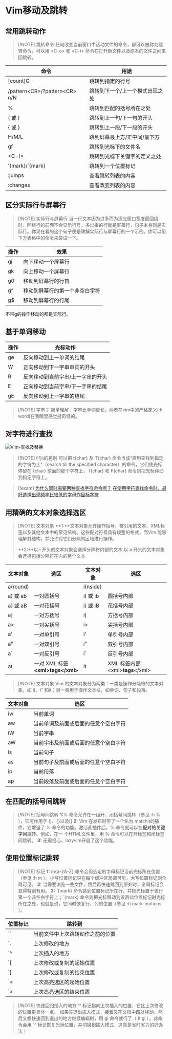 # Vim移动及跳转

## 常用跳转动作

> [!NOTE] 跳转命令
> 任何改变当前窗口中活动文件的命令，都可以被称为跳转命令。可以用 \<C-o> 和 \<C-i> 命令在打开新文件以及原本的文件之间来回跳转。

| 命令                               | 用途               |
| -------------------------------- | ---------------- |
| [count]G                         | 跳转到指定的行号         |
| /pattern\<CR>/?pattern\<CR>  n/N | 跳转到下一个/上一个模式出现之处 |
| %                                | 跳转到匹配的括号所在之处     |
| ( 或 )                            | 跳转到上一句/下一句的开头    |
| { 或 }                            | 跳转到上一段/下一段的开头    |
| H/M/L                            | 跳到屏幕最上方/正中间/最下方  |
| gf                               | 跳转到光标下的文件名       |
| <C-]>                            | 跳转到光标下关键字的定义之处   |
| '{mark}/\`{mark}<br>             | 跳转到一个位置标记        |
| :jumps<br>                       | 查看跳转列表的内容        |
| :changes                         | 查看改变列表的内容        |

## 区分实际行与屏幕行

> [!NOTE] 实际行与屏幕行
> 当一行文本因为过多而为适应窗口宽度而回绕时，回绕行的前面不会显示行号，多出来的行就是屏幕行，句子本身则是实际行。你现在看的这个句子便是理解实际行与屏幕行的一个示例。你可以用下方表格中的命令来尝试一下。

| 操作  | 效果              |
| --- | --------------- |
| gj  | 向下移动一个屏幕行       |
| gk  | 向上移动一个屏幕行       |
| g0  | 移动到屏幕行的行首       |
| g^  | 移动到屏幕行的第一个非空白字符 |
| g$  | 移动到屏幕行的行尾       |
不带g的操作移动的都是实际行。

## 基于单词移动

| 操作  | 光标动作              |
| --- | ----------------- |
| ge  | 反向移动到上一单词的结尾      |
| W   | 正向移动到下一字串单词的开头    |
| B   | 反向移动到当前字串/上一字串的开头 |
| E   | 正向移动到当前字串/下一字串的结尾 |
| gE  | 反向移动到上一字串的结尾      |

> [!NOTE] 字串？
> 简单理解，字串比单词更长。两者在vim中的严格定义(:h word)在我眼里感觉挺奇怪的。

## 对字符进行查找

![Vim-查找及替换](2-a-2-a%20（普通模式）.md#Vim-查找及替换)

> [!NOTE] f与t的差别
> 可以把 t{char} 及 T{char} 命令当成“直到查找到指定的字符为止”（search till the specified character）的命令，它们使光标停留在 {char} 前面的那个字符上， f{char} 和 F{char} 命令则把光标移动到指定字符上。

> [!exam]
> [为什么同时需要两种查找字符命令呢？](files/books/Vim.pdf#page=198&selection=86,0,86,19)
> [在使用字符查找命令时，最好选择出现频率比较低的字母作目标字符](files/books/Vim.pdf#page=199&selection=103,0,103,15)

## 用精确的文本对象选择选区

> [!NOTE] 文本对象
> **1:**文本对象允许操作括号、被引用的文本、XML标签以及其他文本中的常见结构。这些配对符号具有规整的格式，而Vim 能够理解其结构，并允许对它们分隔的区域进行操作。
> 
> **2:**以 i 开头的文本对象会选择分隔符内部的文本,以 a 开头的文本对象会选择包括分隔符在内的整个文本

| 文本对象     | 选区                                 | 文本对象     | 选区                             |
| -------- | ---------------------------------- | -------- | ------------------------------ |
| a(round) |                                    | i(nside) |                                |
| a) 或 ab  | 一对圆括号                              | i) 或 ib  | 圆括号内部                          |
| a} 或 aB  | 一对花括号                              | i} 或 iB  | 花括号内部                          |
| a]       | 一对方括号                              | i]       | 方括号内部                          |
| a>       | 一对尖括号                              | i>       | 尖括号内部                          |
| a'       | 一对单引号                              | i'       | 单引号内部                          |
| a"       | 一对双引号                              | i"       | 双引号内部                          |
| a`       | 一对反引号                              | i`       | 反引号内部                          |
| at       | 一对 XML 标签<br>**\<xml>tags\</xml>** | it       | XML 标签内部 \<xml>**tags**\</xml> |

> [!NOTE] 文本对象
> Vim 的文本对象分为两类：一类是操作分隔符的文本对象，如 i)、i" 和it；另一类用于操作文本块，如单词、句子和段落。

| 文本对象 | 选区                 |
| ---- | ------------------ |
| iw   | 当前单词               |
| aw   | 当前单词及前面或后面的任意个空白字符 |
| iW   | 当前字串               |
| aW   | 当前字串及前面或后面的任意个空白字符 |
| is   | 当前句子               |
| as   | 当前句子及前面或后面的任意个空白字符 |
| ip   | 当前段落               |
| ap   | 当前段落及前面或后面的任意个空白字符 |

## 在匹配的括号间跳转

> [!NOTE] 括号间跳转
> **1:**% 命令允许在一组开、闭括号间跳转（参见 :h % ），它可作用于 ()、{}以及[]
> **2:** Vim 在发布时带了一个名为 matchit的插件，它增强了 % 命令的功能。激活此插件后，% 命令就可以在**配对的关键字间**跳转。例如，在一 个HTML文件里，用 % 命令可以在开标签和闭标签间跳转。
> **3:** 无需担心，lazyvim开启了这个功能。

## 使用位置标记跳转

> [!NOTE] 标记
> **1:** m{a-zA-Z} 命令会用选定的字母标记当前光标所在位置（参见 :h m ）。小写位置标记只在每个缓冲区局部可见，大写位置标记则全局可见。
> **2:** 当需要浏览一些文件，然后再快速跳回到原处时，全局标记会显得特别有用。
> **3:** '{mark} 命令跳到位置标记所在行，并把光标置于该行第一个非空白字符上；\`{mark} 命令则把光标移动到设置此位置标记时光标所在之处，也就是说，它同时恢复行、列的位置（参见 :h mark-motions ）。

| 位置标记 | 跳转到              |
| ---- | ---------------- |
| ``   | 当前文件中上次跳转动作之前的位置 |
| `.   | 上次修改的地方          |
| `^   | 上次插入的地方          |
| `[   | 上次修改或复制的起始位置     |
| `]   | 上次修改或复制的结束位置     |
| `<   | 上次高亮选区的起始位置      |
| `>   | 上次高亮选区的结束位置      |

> [!NOTE] 快速回归插入的地方
> '^ 标记指向上次插入的位置，它比上次修改的位置更具体一点。 如果先退出插入模式，接着又在文档中四处移动，然后又想快速回到退出的地方继续编辑时，用 gi 命令就行了（:h gi ）。此命令会用 \`^ 标记恢复光标位置，并切换到插入模式，这真是省时省力的好办法！